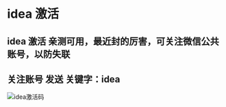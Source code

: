 # idea 激活

## idea 激活 亲测可用，最近封的厉害，可关注微信公共账号，以防失联

## 关注账号 发送 关键字：idea

![idea激活码](http://qiniu.alkin.wang/jihuoma.jpg)
